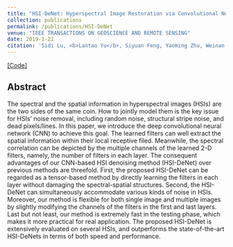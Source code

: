 ```yaml
---
title: "HSI-DeNet: Hyperspectral Image Restoration via Convolutional Neural Network"
collection: publications
permalink: /publications/HSI-DeNet
venue: "IEEE TRANSACTIONS ON GEOSCIENCE AND REMOTE SENSING"
date: 2019-1-21
citation: 'Sidi Lu, <b>Lantao Yu</b>, Siyuan Feng, Yaoming Zhu, Weinan Zhang, Yong Yu. <i>The 36th International Conference on Machine Learning</i>. <b>ICML 2019</b>.'
---
```

[[Code]](https://github.com/desire2020/Cooperative-Training)


## Abstract
The spectral and the spatial information in hyperspectral images (HSIs) are the two sides of the same coin. How to jointly model them is the key issue for HSIs’ noise removal, including random noise, structural stripe noise, and dead pixels/lines. In this paper, we introduce the deep convolutional neural network (CNN) to achieve this goal. The learned filters can well extract the spatial information within their local receptive filed. Meanwhile, the spectral correlation can be depicted by the multiple channels of the learned 2-D filters, namely, the number of filters in each layer. The consequent advantages of our CNN-based HSI denoising method (HSI-DeNet) over previous
methods are threefold. First, the proposed HSI-DeNet can be regarded as a tensor-based method by directly learning the filters in each layer without damaging the spectral-spatial structures. Second, the HSI-DeNet can simultaneously accommodate various kinds of noise in HSIs. Moreover, our method is flexible for both single image and multiple images by slightly modifying the channels of the filters in the first and last layers. Last but not least, our method is extremely fast in the testing phase, which makes it more practical for real application. The proposed HSI-DeNet is extensively evaluated on several HSIs, and outperforms the state-of-the-art HSI-DeNets in terms of both speed and performance.

